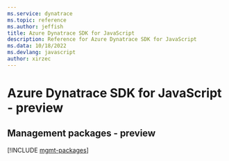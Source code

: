 ```yaml
---
ms.service: dynatrace
ms.topic: reference
ms.author: jeffish
title: Azure Dynatrace SDK for JavaScript
description: Reference for Azure Dynatrace SDK for JavaScript
ms.data: 10/18/2022
ms.devlang: javascript
author: xirzec
---
```

# Azure Dynatrace SDK for JavaScript - preview

## Management packages - preview
[!INCLUDE [mgmt-packages](dynatrace-mgmt-index.md)]